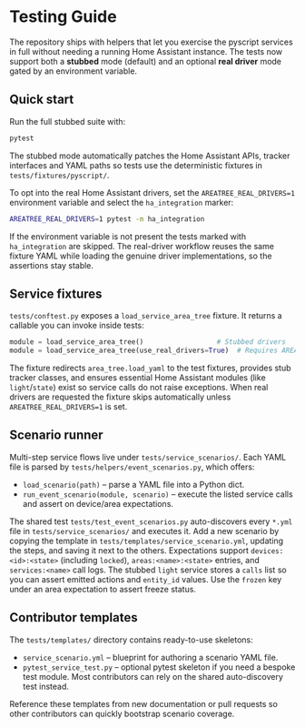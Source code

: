 # Testing Guide

The repository ships with helpers that let you exercise the pyscript services in
full without needing a running Home Assistant instance. The tests now support
both a **stubbed** mode (default) and an optional **real driver** mode gated by
an environment variable.

## Quick start

Run the full stubbed suite with:

```bash
pytest
```

The stubbed mode automatically patches the Home Assistant APIs, tracker
interfaces and YAML paths so tests use the deterministic fixtures in
`tests/fixtures/pyscript/`.

To opt into the real Home Assistant drivers, set the
`AREATREE_REAL_DRIVERS=1` environment variable and select the `ha_integration`
marker:

```bash
AREATREE_REAL_DRIVERS=1 pytest -m ha_integration
```

If the environment variable is not present the tests marked with
`ha_integration` are skipped. The real-driver workflow reuses the same fixture
YAML while loading the genuine driver implementations, so the assertions stay
stable.

## Service fixtures

`tests/conftest.py` exposes a `load_service_area_tree` fixture. It returns a
callable you can invoke inside tests:

```python
module = load_service_area_tree()                  # Stubbed drivers
module = load_service_area_tree(use_real_drivers=True)  # Requires AREATREE_REAL_DRIVERS=1
```

The fixture redirects `area_tree.load_yaml` to the test fixtures, provides stub
tracker classes, and ensures essential Home Assistant modules (like
`light`/`state`) exist so service calls do not raise exceptions. When real
drivers are requested the fixture skips automatically unless
`AREATREE_REAL_DRIVERS=1` is set.

## Scenario runner

Multi-step service flows live under `tests/service_scenarios/`. Each YAML file
is parsed by `tests/helpers/event_scenarios.py`, which offers:

- `load_scenario(path)` – parse a YAML file into a Python dict.
- `run_event_scenario(module, scenario)` – execute the listed service calls and
  assert on device/area expectations.

The shared test `tests/test_event_scenarios.py` auto-discovers every
`*.yml` file in `tests/service_scenarios/` and executes it. Add a new scenario by
copying the template in `tests/templates/service_scenario.yml`, updating the
steps, and saving it next to the others. Expectations support
`devices:<id>:<state>` (including `locked`), `areas:<name>:<state>` entries, and
`services:<name>` call logs. The stubbed `light` service stores a `calls` list so
you can assert emitted actions and `entity_id` values. Use the `frozen` key
under an area expectation to assert freeze status.

## Contributor templates

The `tests/templates/` directory contains ready-to-use skeletons:

- `service_scenario.yml` – blueprint for authoring a scenario YAML file.
- `pytest_service_test.py` – optional pytest skeleton if you need a bespoke test
  module. Most contributors can rely on the shared auto-discovery test instead.

Reference these templates from new documentation or pull requests so other
contributors can quickly bootstrap scenario coverage.

